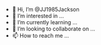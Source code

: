 - 👋 Hi, I’m @JJ1985Jackson
- 👀 I’m interested in ...
- 🌱 I’m currently learning ...
- 💞️ I’m looking to collaborate on ...
- 📫 How to reach me ...

<!---
JJ1985Jackson/JJ1985Jackson is a ✨ special ✨ repository because its `README.md` (this file) appears on your GitHub profile.
You can click the Preview link to take a look at your changes.
--->
